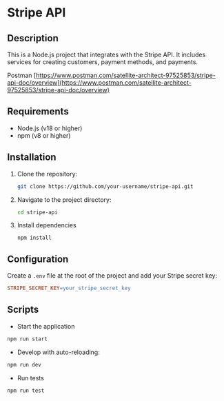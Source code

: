 # Stripe API

## Description

This is a Node.js project that integrates with the Stripe API. It includes services for creating customers, payment methods, and payments.

Postman [https://www.postman.com/satellite-architect-97525853/stripe-api-doc/overview](https://www.postman.com/satellite-architect-97525853/stripe-api-doc/overview)

## Requirements

- Node.js (v18 or higher)
- npm (v8 or higher)

## Installation

1. Clone the repository:

   ```bash
   git clone https://github.com/your-username/stripe-api.git
   ```
2. Navigate to the project directory:

   ```bash
   cd stripe-api
   ```
3. Install dependencies

   ```ba
   npm install
   ```

## Configuration

Create a `.env` file at the root of the project and add your Stripe secret key:

```makefile
STRIPE_SECRET_KEY=your_stripe_secret_key
```

## Scripts

* Start the application

```makefile
npm run start
```

* Develop with auto-reloading:

```makefile
npm run dev
```

* Run tests

```makefile
npm run test
```
